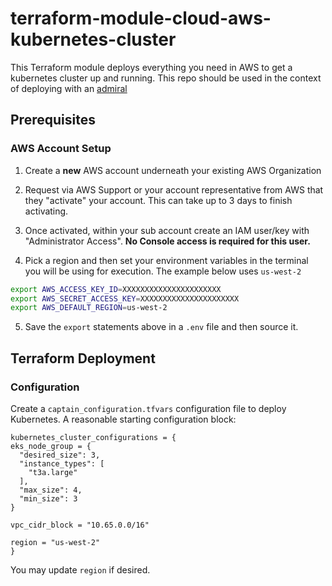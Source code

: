 # terraform-module-cloud-aws-kubernetes-cluster

This Terraform module deploys everything you need in AWS to get a kubernetes cluster up and running. This repo should be used in the context of deploying with an [admiral](https://github.com/glueops/admiral)

## Prerequisites

### AWS Account Setup

1. Create a **new** AWS account underneath your existing AWS Organization
2. Request via AWS Support or your account representative from AWS that they "activate" your account. This can take up to 3 days to finish activating.
3. Once activated, within your sub account create an IAM user/key with "Administrator Access". **No Console access is required for this user.**

4. Pick a region and then set your environment variables in the terminal you will be using for execution. The example below uses `us-west-2`

```bash
export AWS_ACCESS_KEY_ID=XXXXXXXXXXXXXXXXXXXXXX
export AWS_SECRET_ACCESS_KEY=XXXXXXXXXXXXXXXXXXXXXX
export AWS_DEFAULT_REGION=us-west-2
```

5. Save the `export` statements above in a `.env` file and then source it.


## Terraform Deployment

### Configuration

Create a `captain_configuration.tfvars` configuration file to deploy Kubernetes.
A reasonable starting configuration block:

```hcl
kubernetes_cluster_configurations = {
eks_node_group = {
  "desired_size": 3,
  "instance_types": [
    "t3a.large"
  ],
  "max_size": 4,
  "min_size": 3
}

vpc_cidr_block = "10.65.0.0/16"

region = "us-west-2"
}
```

You may update `region` if desired.
